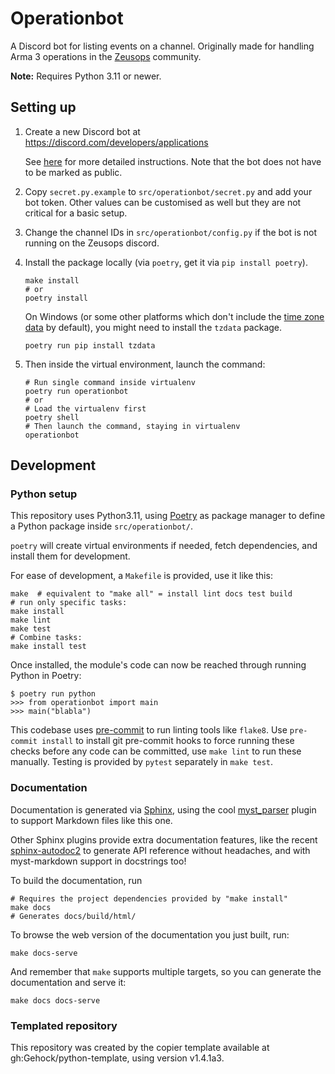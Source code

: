 # Operationbot

A Discord bot for listing events on a channel. Originally made for handling
Arma 3 operations in the [Zeusops](https://www.zeusops.com) community.

**Note:** Requires Python 3.11 or newer.

## Setting up

1. Create a new Discord bot at <https://discord.com/developers/applications>

   See [here](https://discordpy.readthedocs.io/en/latest/discord.html) for more
   detailed instructions. Note that the bot does not have to be marked as
   public.

2. Copy `secret.py.example` to `src/operationbot/secret.py` and add your bot
   token. Other values can be customised as well but they are not critical for
   a basic setup.

3. Change the channel IDs in `src/operationbot/config.py` if the bot is not
   running on the Zeusops discord.

4. Install the package locally (via `poetry`, get it via `pip install poetry`).

   ```shell
   make install
   # or
   poetry install
   ```

   On Windows (or some other platforms which don't include the
   [time zone data](https://docs.python.org/3/library/zoneinfo.html)
   by default), you might need to install the `tzdata` package.

   ```shell
   poetry run pip install tzdata
   ```

5. Then inside the virtual environment, launch the command:

   ```shell
   # Run single command inside virtualenv
   poetry run operationbot
   # or
   # Load the virtualenv first
   poetry shell
   # Then launch the command, staying in virtualenv
   operationbot
   ```

## Development

### Python setup

This repository uses Python3.11, using
[Poetry](https://python-poetry.org) as package manager to define a
Python package inside `src/operationbot/`.

`poetry` will create virtual environments if needed, fetch
dependencies, and install them for development.

For ease of development, a `Makefile` is provided, use it like this:

```shell
make  # equivalent to "make all" = install lint docs test build
# run only specific tasks:
make install
make lint
make test
# Combine tasks:
make install test
```

Once installed, the module's code can now be reached through running
Python in Poetry:

```shell
$ poetry run python
>>> from operationbot import main
>>> main("blabla")
```

This codebase uses [pre-commit](https://pre-commit.com) to run linting
tools like `flake8`. Use `pre-commit install` to install git
pre-commit hooks to force running these checks before any code can be
committed, use `make lint` to run these manually. Testing is provided
by `pytest` separately in `make test`.

### Documentation

Documentation is generated via [Sphinx](https://www.sphinx-doc.org/en/master/),
using the cool [myst_parser](https://myst-parser.readthedocs.io/en/latest/)
plugin to support Markdown files like this one.

Other Sphinx plugins provide extra documentation features, like the recent
[sphinx-autodoc2](https://sphinx-autodoc2.readthedocs.io/en/latest/index.html)
to generate API reference without headaches, and with myst-markdown support in
docstrings too!

To build the documentation, run

```shell
# Requires the project dependencies provided by "make install"
make docs
# Generates docs/build/html/
```

To browse the web version of the documentation you just built, run:

```shell
make docs-serve
```

And remember that `make` supports multiple targets, so you can generate the
documentation and serve it:

```shell
make docs docs-serve
```

### Templated repository

This repository was created by the copier template available at
gh:Gehock/python-template, using version v1.4.1a3.
